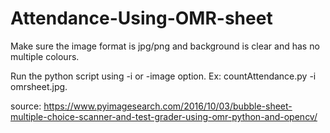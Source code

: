 # Attendance-Using-OMR-sheet

Make sure the image format is jpg/png and background is clear and has no multiple colours.

Run the python script using -i or -image option. Ex: countAttendance.py -i omrsheet.jpg.

source: https://www.pyimagesearch.com/2016/10/03/bubble-sheet-multiple-choice-scanner-and-test-grader-using-omr-python-and-opencv/
